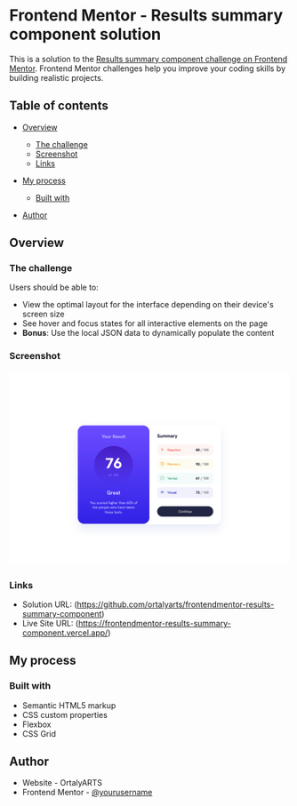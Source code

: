 # Frontend Mentor - Results summary component solution

This is a solution to the [Results summary component challenge on Frontend Mentor](https://www.frontendmentor.io/challenges/results-summary-component-CE_K6s0maV). Frontend Mentor challenges help you improve your coding skills by building realistic projects. 

## Table of contents

- [Overview](#overview)
  - [The challenge](#the-challenge)
  - [Screenshot](#screenshot)
  - [Links](#links)
- [My process](#my-process)
  - [Built with](#built-with)

- [Author](#author)



## Overview

### The challenge

Users should be able to:

- View the optimal layout for the interface depending on their device's screen size
- See hover and focus states for all interactive elements on the page
- **Bonus**: Use the local JSON data to dynamically populate the content

### Screenshot

![](assets/images/screenshot.jpg)


### Links

- Solution URL: (https://github.com/ortalyarts/frontendmentor-results-summary-component)
- Live Site URL: (https://frontendmentor-results-summary-component.vercel.app/)

## My process

### Built with

- Semantic HTML5 markup
- CSS custom properties
- Flexbox
- CSS Grid


## Author

- Website - OrtalyARTS
- Frontend Mentor - [@yourusername](https://www.frontendmentor.io/profile/yourusername)
